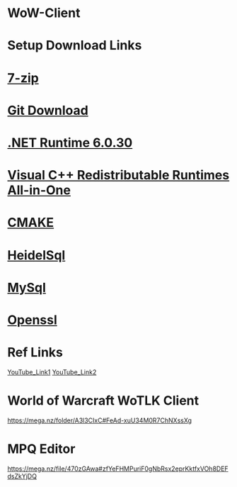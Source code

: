 # WoW-Client
# Setup Download Links
# [7-zip](https://www.7-zip.org/a/7z2405-x64.exe)
# [Git Download](https://git-scm.com/download/win)
# [.NET Runtime 6.0.30](https://dotnet.microsoft.com/en-us/download/dotnet/thank-you/runtime-6.0.30-windows-x64-installer)
# [Visual C++ Redistributable Runtimes All-in-One](https://www.techpowerup.com/download/visual-c-redistributable-runtime-package-all-in-one/)
# [CMAKE](https://cmake.org/download/)
# [HeidelSql](https://www.heidisql.com/download.php)
# [MySql](https://dev.mysql.com/downloads/windows/installer/8.0.html)
# [Openssl](https://slproweb.com/products/Win32OpenSSL.html)

# Ref Links
[YouTube_Link1](https://youtu.be/Y6EC5CqThWY)
[YouTube_Link2](https://youtu.be/WNQBXRVTHg4)

# World of Warcraft WoTLK Client
https://mega.nz/folder/A3l3CIxC#FeAd-xuU34M0R7ChNXssXg
# MPQ Editor
https://mega.nz/file/470zGAwa#zfYeFHMPuriF0gNbRsx2eprKktfxVOh8DEFdsZkYjDQ

